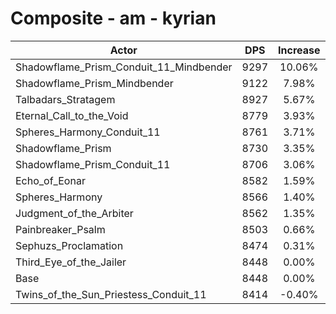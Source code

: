 # Composite - am - kyrian
| Actor | DPS | Increase |
|---|:---:|:---:|
|Shadowflame_Prism_Conduit_11_Mindbender|9297|10.06%|
|Shadowflame_Prism_Mindbender|9122|7.98%|
|Talbadars_Stratagem|8927|5.67%|
|Eternal_Call_to_the_Void|8779|3.93%|
|Spheres_Harmony_Conduit_11|8761|3.71%|
|Shadowflame_Prism|8730|3.35%|
|Shadowflame_Prism_Conduit_11|8706|3.06%|
|Echo_of_Eonar|8582|1.59%|
|Spheres_Harmony|8566|1.40%|
|Judgment_of_the_Arbiter|8562|1.35%|
|Painbreaker_Psalm|8503|0.66%|
|Sephuzs_Proclamation|8474|0.31%|
|Third_Eye_of_the_Jailer|8448|0.00%|
|Base|8448|0.00%|
|Twins_of_the_Sun_Priestess_Conduit_11|8414|-0.40%|
